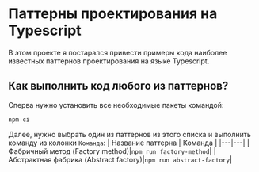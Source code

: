# Паттерны проектирования на Typescript
В этом проекте я постарался привести примеры кода наиболее известных паттернов проектирования на языке Typescript.

## Как выполнить код любого из паттернов?
Сперва нужно установить все необходимые пакеты командой:
```
npm ci
```

Далее, нужно выбрать один из паттернов из этого списка и выполнить команду из колонки `Команда`:
| Название паттерна | Команда |
|---|---|
|Фабричный метод (Factory method)|`npm run factory-method`|
|Абстрактная фабрика (Abstract factory)|`npm run abstract-factory`|